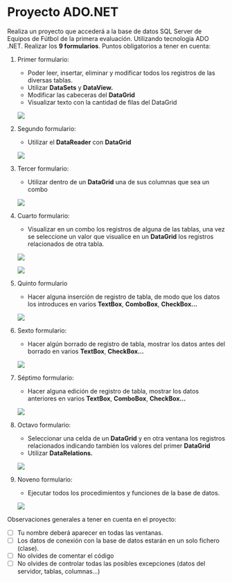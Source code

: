 # Proyecto ADO.NET

Realiza un proyecto que accederá a la base de datos SQL Server de Equipos de Fútbol de la primera evaluación. Utilizando tecnología ADO .NET. Realizar los **9 formularios**.
Puntos obligatorios a tener en cuenta:

1. Primer formulario:
   - Poder leer, insertar, eliminar y modificar todos los registros de las diversas tablas.
   - Utilizar **DataSets** y **DataView.**
   - Modificar las cabeceras del **DataGrid**
   - Visualizar texto con la cantidad de filas del DataGrid
   
   ![](https://github.com/Ayoamaro/Proyecto_ADO.NET/blob/main/docs/images/mainMenu.PNG?raw=true)
   
2. Segundo formulario:
   
   - Utilizar el **DataReader** con **DataGrid**
   
   ![](https://github.com/Ayoamaro/Proyecto_ADO.NET/blob/main/docs/images/tamperLogs.PNG?raw=true)
   
3. Tercer formulario:
   
   - Utilizar dentro de un **DataGrid** una de sus columnas que sea un combo
   
   ![](https://github.com/Ayoamaro/Proyecto_ADO.NET/blob/main/docs/images/readLogs.PNG?raw=true)
   
4. Cuarto formulario:
   
   - Visualizar en un combo los registros de alguna de las tablas, una vez se seleccione un valor que visualice en un **DataGrid** los registros relacionados de otra tabla.
   
   ![](https://github.com/Ayoamaro/Proyecto_ADO.NET/blob/main/docs/images/comboDataGrid.PNG?raw=true)
   
   ![](https://github.com/Ayoamaro/Proyecto_ADO.NET/blob/main/docs/images/comboSelectedDataGrid.PNG?raw=true)
   
5. Quinto formulario
   
   - Hacer alguna inserción de registro de tabla, de modo que los datos los introduces en varios **TextBox**, **ComboBox**, **CheckBox…**
   
   ![](https://github.com/Ayoamaro/Proyecto_ADO.NET/blob/main/docs/images/createLogs.PNG?raw=true)
   
6. Sexto formulario:
   
   - Hacer algún borrado de registro de tabla, mostrar los datos antes del borrado en varios **TextBox**, **CheckBox…**
   
   ![](https://github.com/Ayoamaro/Proyecto_ADO.NET/blob/main/docs/images/deleteLogs.PNG?raw=true)
   
7. Séptimo formulario:
   
   - Hacer alguna edición de registro de tabla, mostrar los datos anteriores en varios **TextBox**, **ComboBox**, **CheckBox…**
   
   ![](https://github.com/Ayoamaro/Proyecto_ADO.NET/blob/main/docs/images/updateLogs.PNG?raw=true)
   
8. Octavo formulario:
   - Seleccionar una celda de un **DataGrid** y en otra ventana los registros relacionados indicando también los valores del primer **DataGrid**
   - Utilizar **DataRelations.**
   
   ![](https://github.com/Ayoamaro/Proyecto_ADO.NET/blob/main/docs/images/twoDataGridRelation.PNG?raw=true)
   
9. Noveno formulario:
   
   - Ejecutar todos los procedimientos y funciones de la base de datos.
   
   ![](https://github.com/Ayoamaro/Proyecto_ADO.NET/blob/main/docs/images/executePyF.PNG?raw=true)

Observaciones generales a tener en cuenta en el proyecto:

- [ ] Tu nombre deberá aparecer en todas las ventanas.
- [ ] Los datos de conexión con la base de datos estarán en un solo fichero (clase).
- [ ] No olvides de comentar el código
- [ ] No olvides de controlar todas las posibles excepciones (datos del servidor, tablas, columnas...)
